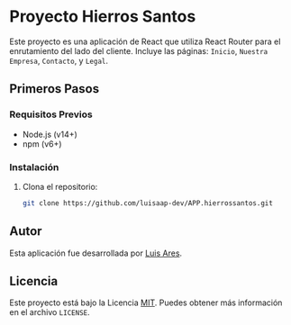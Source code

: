 # Proyecto Hierros Santos

Este proyecto es una aplicación de React que utiliza React Router para el enrutamiento del lado del cliente. Incluye las páginas: `Inicio`, `Nuestra Empresa`, `Contacto`, y `Legal`.

## Primeros Pasos

### Requisitos Previos

- Node.js (v14+)
- npm (v6+)

### Instalación

1. Clona el repositorio:
   ```sh
   git clone https://github.com/luisaap-dev/APP.hierrossantos.git

## Autor

Esta aplicación fue desarrollada por [Luis Ares](https://github.com/luisaap-dev).

## Licencia

Este proyecto está bajo la Licencia [MIT](LICENSE). Puedes obtener más información en el archivo `LICENSE`.
